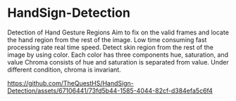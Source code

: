 # HandSign-Detection
Detection of Hand Gesture Regions
Aim to fix on the valid frames and locate the hand region from the rest of the image.
Low time consuming fast processing rate real time speed.
Detect skin region from the rest of the image by using color. 
Each color has three components
hue, saturation, and value
Chroma consists of hue and saturation is separated from value.
Under different condition, chroma is invariant.




https://github.com/TheQuestHS/HandSign-Detection/assets/67106441/73fd5b44-1585-4044-82cf-d384efa5c6f4



